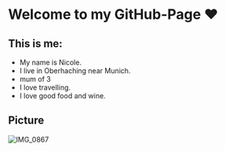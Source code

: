 # Welcome to my GitHub-Page ❤
## This is me:
- My name is Nicole.
- I live in Oberhaching near Munich.
- mum of 3
- I love travelling.
- I love good food and wine.

## Picture

![IMG_0867](https://github.com/Nicole-Schwarz/Nicole-Schwarz/assets/148331196/865d07ee-4c17-4967-840c-3ada559e7024)

